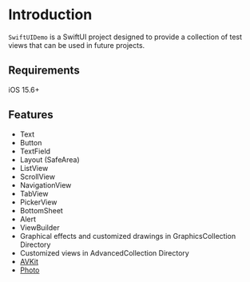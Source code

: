 # Introduction
`SwiftUIDemo` is a SwiftUI project designed to provide a collection of test views that can be used in future projects.

## Requirements
iOS 15.6+

## Features
- Text
- Button
- TextField
- Layout (SafeArea)
- ListView
- ScrollView
- NavigationView
- TabView
- PickerView
- BottomSheet
- Alert
- ViewBuilder
- Graphical effects and customized drawings in GraphicsCollection Directory
- Customized views in AdvancedCollection Directory
- [AVKit](https://github.com/k2hoon/Swift-AVKit/) 
- [Photo](https://github.com/k2hoon/Swift-Photo/)
